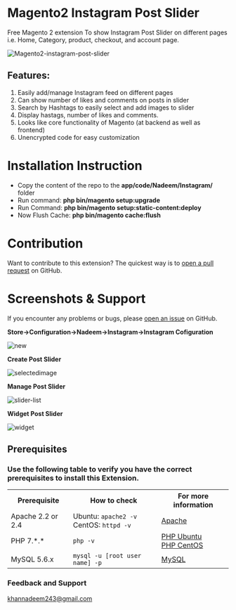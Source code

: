 # Magento2 Instagram Post Slider

Free Magento 2 extension To show Instagram Post Slider on different pages i.e. Home, Category, product, checkout, and account page.

<img src="https://i.ibb.co/dGyPhMz/Magento2-instagram-post-slider.png" alt="Magento2-instagram-post-slider" border="0">

## Features:

1. Easily add/manage Instagram feed on different pages
2. Can show number of likes and comments on posts in slider
3. Search by Hashtags to easily select and add images to slider
4. Display hastags, number of likes and comments.
5. Looks like core functionality of Magento (at backend as well as frontend)
6. Unencrypted code for easy customization

# Installation Instruction

* Copy the content of the repo to the <b>app/code/Nadeem/Instagram/</b> folder
* Run command:
<b>php bin/magento setup:upgrade</b>
* Run Command:
<b>php bin/magento setup:static-content:deploy</b>
* Now Flush Cache: <b>php bin/magento cache:flush</b>

# Contribution

Want to contribute to this extension? The quickest way is to <a href="https://help.github.com/articles/about-pull-requests/">open a pull request</a> on GitHub.

# Screenshots & Support

If you encounter any problems or bugs, please <a href="https://github.com/inadeemkhan/magento2-instagram-post-slider/issues">open an issue</a> on GitHub.

<b>Store->Configuration->Nadeem->Instagram->Instagram Cofiguration</b>

<img src="https://i.ibb.co/Q9N7G2T/new.webp" alt="new" border="0">

<b>Create Post Slider</b>

<img src="https://i.ibb.co/5LXGPGR/selectedimage.webp" alt="selectedimage" border="0">

<b>Manage Post Slider</b>

<img src="https://i.ibb.co/mbXnD6V/slider-list.webp" alt="slider-list" border="0">

<b>Widget Post Slider</b>

<img src="https://i.ibb.co/RDgzRZq/widget.webp" alt="widget" border="0">

## Prerequisites

### Use the following table to verify you have the correct prerequisites to install this Extension.
<table>
	<tbody>
		<tr>
			<th>Prerequisite</th>
			<th>How to check</th>
			<th>For more information</th>
		</tr>
	<tr>
		<td>Apache 2.2 or 2.4</td>
		<td>Ubuntu: <code>apache2 -v</code><br>
		CentOS: <code>httpd -v</code></td>
		<td><a href="https://devdocs.magento.com/guides/v2.2/install-gde/prereq/apache.html">Apache</a></td>
	</tr>
	<tr>
		<td>PHP 7.*.*</td>
		<td><code>php -v</code></td>
		<td><a href="http://devdocs.magento.com/guides/v2.2/install-gde/prereq/php-ubuntu.html">PHP Ubuntu</a><br><a href="http://devdocs.magento.com/guides/v2.2/install-gde/prereq/php-centos.html">PHP CentOS</a></td>
	</tr>
	<tr><td>MySQL 5.6.x</td>
	<td><code>mysql -u [root user name] -p</code></td>
	<td><a href="http://devdocs.magento.com/guides/v2.2/install-gde/prereq/mysql.html">MySQL</a></td>
	</tr>
</tbody>
</table>

### Feedback and Support 

<a href="mailto:khannadeem243@gmail.com">khannadeem243@gmail.com</a>
